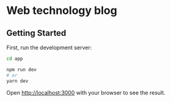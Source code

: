 
# Web technology blog

## Getting Started

First, run the development server:

```bash
cd app

npm run dev
# or
yarn dev
```

Open [http://localhost:3000](http://localhost:3000) with your browser to see the result.
